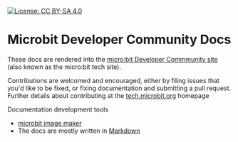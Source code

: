 [![License: CC BY-SA 4.0](https://img.shields.io/badge/License-CC%20BY--SA%204.0-lightgrey.svg)](https://creativecommons.org/licenses/by-sa/4.0/)

# Microbit Developer Community Docs

These docs are rendered into the [micro:bit Developer Commmunity site](http://tech.microbit.org) (also known as the micro:bit tech site).

Contributions are welcomed and encouraged, either by filing issues that you'd like to be fixed, or fixing documentation and submitting a pull request. Further details about contributing at the [tech.microbit.org](http://tech.microbit.org) homepage

Documentation development tools
 - [microbit image maker](https://pycomic.github.io/microbit.html)
 - The docs are mostly written in [Markdown](https://github.com/adam-p/markdown-here/wiki/Markdown-Cheatsheet) 

